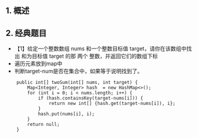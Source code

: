 ## 1. 概述
## 2. 经典题目
   * 【1】给定一个整数数组 nums 和一个整数目标值 target，请你在该数组中找出 和为目标值 target 的那 两个 整数，并返回它们的数组下标
   * 遍历元素放到map中
   * 判断target-num是否在集合中，如果等于说明找到了。
```
    public int[] twoSum(int[] nums, int target) {
        Map<Integer, Integer> hash  = new HashMap<>();
        for (int i = 0; i < nums.length; i++) {
            if (hash.containsKey(target-nums[i])) {
                return new int[] {hash.get(target-nums[i]), i};
            }
            hash.put(nums[i], i);
        }
        return null;
    }
``` 